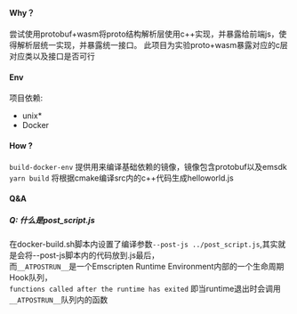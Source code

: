 
#### Why？
尝试使用protobuf+wasm将proto结构解析层使用c++实现，并暴露给前端js，使得解析层统一实现，并暴露统一接口。
此项目为实验proto+wasm暴露对应的c层对应类以及接口是否可行

#### Env
项目依赖:
- unix*
- Docker


#### How ?

`build-docker-env` 提供用来编译基础依赖的镜像，镜像包含protobuf以及emsdk
`yarn build` 将根据cmake编译src内的c++代码生成helloworld.js




#### Q&A

##### Q: 什么是post_script.js


在docker-build.sh脚本内设置了编译参数`--post-js ../post_script.js`,其实就是会将--post-js脚本内的代码放到<output>.js最后，  
而`__ATPOSTRUN__`是一个Emscripten Runtime Environment内部的一个生命周期Hook队列，  
`functions called after the runtime has exited` 即当runtime退出时会调用`__ATPOSTRUN__`队列内的函数






